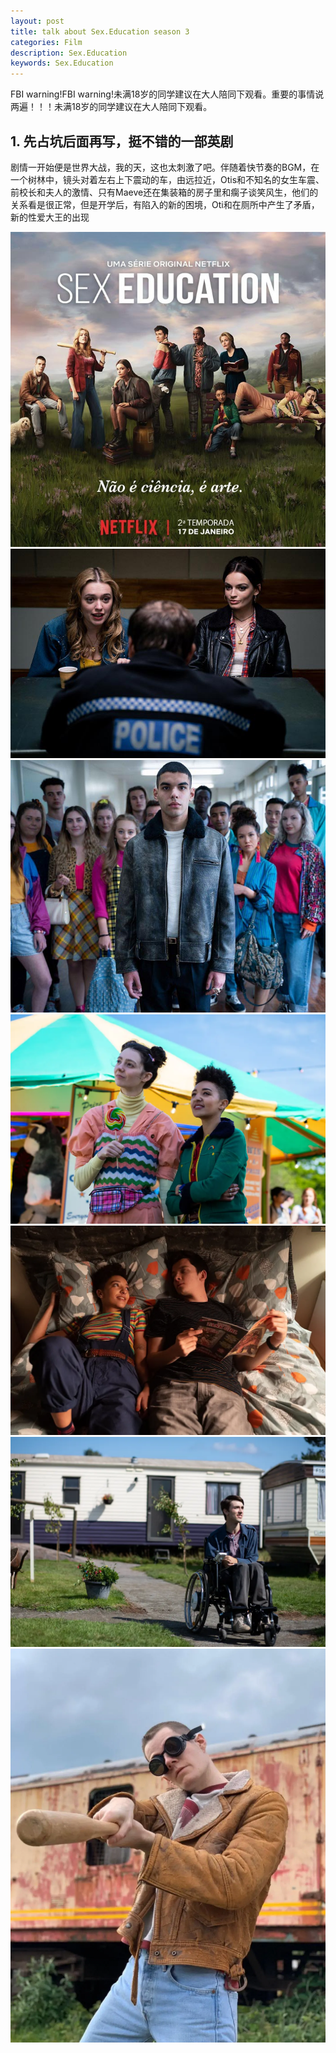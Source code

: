 ```yaml
---
layout: post
title: talk about Sex.Education season 3
categories: Film
description: Sex.Education
keywords: Sex.Education
---
```


FBI warning!FBI warning!未满18岁的同学建议在大人陪同下观看。重要的事情说两遍！！！未满18岁的同学建议在大人陪同下观看。

## 1. 先占坑后面再写，挺不错的一部英剧

剧情一开始便是世界大战，我的天，这也太刺激了吧。伴随着快节奏的BGM，在一个树林中，镜头对着左右上下震动的车，由远拉近，Otis和不知名的女生车震、前校长和夫人的激情、只有Maeve还在集装箱的房子里和瘸子谈笑风生，他们的关系看是很正常，但是开学后，有陷入的新的困境，Oti和在厕所中产生了矛盾，新的性爱大王的出现


![](/images/posts/film/sex-education/11.jpg)
![](/images/posts/film/sex-education/12.jpg)
![](/images/posts/film/sex-education/13.jpg)
![](/images/posts/film/sex-education/14.webp)
![](/images/posts/film/sex-education/15.webp)
![](/images/posts/film/sex-education/16.webp)
![](/images/posts/film/sex-education/17.webp)